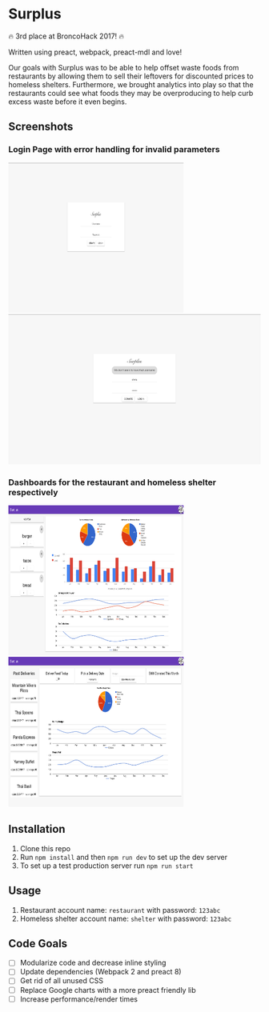 # Surplus

🔥 3rd place at BroncoHack 2017! 🔥  

Written using preact, webpack, preact-mdl and love!

Our goals with Surplus was to be able to help offset waste foods from restaurants by allowing them to sell their leftovers for discounted prices to homeless shelters. Furthermore, we brought analytics into play so that the restaurants could see what foods they may be overproducing to help curb excess waste before it even begins.  

## Screenshots  
### Login Page with error handling for invalid parameters  

<img src="src/assets/pics/login.png" width="350px" height="300px"/> <img src="src/assets/pics/loginerr.png" width="3500px" height="300px"/>  

### Dashboards for the restaurant and homeless shelter respectively  

 <img src="src/assets/pics/restaurant.png" width="350px" height="300px"/> <img src="src/assets/pics/shelter.png" width="350px" height="300px"/> 

## Installation
1) Clone this repo  
2) Run `npm install` and then `npm run dev` to set up the dev server  
3) To set up a test production server run `npm run start`

## Usage  
1) Restaurant account name: `restaurant` with password: `123abc`  
2) Homeless shelter account name: `shelter` with password: `123abc`  

## Code Goals
- [ ] Modularize code and decrease inline styling
- [ ] Update dependencies (Webpack 2 and preact 8)
- [ ] Get rid of all unused CSS
- [ ] Replace Google charts with a more preact friendly lib
- [ ] Increase performance/render times
